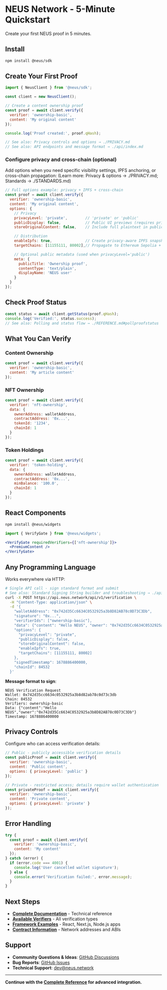 # NEUS Network - 5-Minute Quickstart

Create your first NEUS proof in 5 minutes.

## Install

```bash
npm install @neus/sdk
```

## Create Your First Proof

```javascript
import { NeusClient } from '@neus/sdk';

const client = new NeusClient();

// Create a content ownership proof
const proof = await client.verify({
  verifier: 'ownership-basic',
  content: 'My original content'
});

console.log('Proof created:', proof.qHash);

// See also: Privacy controls and options → ./PRIVACY.md
// See also: API endpoints and message format → ./api/index.md
```

### Configure privacy and cross-chain (optional)

Add options when you need specific visibility settings, IPFS anchoring, or cross-chain propagation:
(Learn more: Privacy & options → ./PRIVACY.md; Standards → ./STANDARDS.md)

```javascript
// Full options example: privacy + IPFS + cross-chain
const proof = await client.verify({
  verifier: 'ownership-basic',
  content: 'My original content',
  options: {
    // Privacy
    privacyLevel: 'private',        // 'private' or 'public'
    publicDisplay: false,           // Public UI previews (requires privacyLevel='public')
    storeOriginalContent: false,    // Include full plaintext in public snapshot (public only)

    // Distribution
    enableIpfs: true,               // Create privacy-aware IPFS snapshot
    targetChains: [11155111, 80002],// Propagate to Ethereum Sepolia + Polygon Amoy

    // Optional public metadata (used when privacyLevel='public')
    meta: {
      publicTitle: 'Ownership proof',
      contentType: 'text/plain',
      displayName: 'NEUS user'
    }
  }
});
```

## Check Proof Status

```javascript
const status = await client.getStatus(proof.qHash);
console.log('Verified:', status.success);
// See also: Polling and status flow → ./REFERENCE.md#pollproofstatus
```

## What You Can Verify

### Content Ownership
```javascript
const proof = await client.verify({
  verifier: 'ownership-basic',
  content: 'My article content'
});
```

### NFT Ownership
```javascript
const proof = await client.verify({
  verifier: 'nft-ownership',
  data: {
    ownerAddress: walletAddress,
    contractAddress: '0x...',
    tokenId: '1234',
    chainId: 1
  }
});
```

### Token Holdings
```javascript
const proof = await client.verify({
  verifier: 'token-holding',
  data: {
    ownerAddress: walletAddress,
    contractAddress: '0x...',
    minBalance: '100.0',
    chainId: 1
  }
});
```



## React Components

```bash
npm install @neus/widgets
```

```jsx
import { VerifyGate } from '@neus/widgets';

<VerifyGate requiredVerifiers={['nft-ownership']}>
  <PremiumContent />
</VerifyGate>
```

## Any Programming Language

Works everywhere via HTTP:

```bash
# Single API call - sign standard format and submit
# See also: Standard Signing String builder and troubleshooting → ./api/index.md#troubleshooting
curl -X POST https://api.neus.network/api/v1/verification \
  -H "Content-Type: application/json" \
  -d '{
    "walletAddress": "0x742d35Cc6634C0532925a3b8D82AB78c0D73C3Db",
    "signature": "0x...",
    "verifierIds": ["ownership-basic"],
    "data": {"content": "Hello NEUS", "owner": "0x742d35Cc6634C0532925a3b8D82AB78c0D73C3Db"},
    "options": {
      "privacyLevel": "private",
      "publicDisplay": false,
      "storeOriginalContent": false,
      "enableIpfs": true,
      "targetChains": [11155111, 80002]
    },
    "signedTimestamp": 1678886400000,
    "chainId": 84532
  }'
```

**Message format to sign**:
```
NEUS Verification Request
Wallet: 0x742d35cc6634c0532925a3b8d82ab78c0d73c3db
Chain: 84532
Verifiers: ownership-basic
Data: {"content":"Hello NEUS","owner":"0x742d35Cc6634C0532925a3b8D82AB78c0D73C3Db"}
Timestamp: 1678886400000
```

## Privacy Controls

Configure who can access verification details:

```javascript
// Public - publicly accessible verification details
const publicProof = await client.verify({
  verifier: 'ownership-basic',
  content: 'Public content',
  options: { privacyLevel: 'public' }
});

// Private - restricted access; details require wallet authentication  
const privateProof = await client.verify({
  verifier: 'ownership-basic',
  content: 'Private content',
  options: { privacyLevel: 'private' }
});
```

## Error Handling

```javascript
try {
  const proof = await client.verify({
    verifier: 'ownership-basic',
    content: 'My content'
  });
} catch (error) {
  if (error.code === 4001) {
    console.log('User cancelled wallet signature');
  } else {
    console.error('Verification failed:', error.message);
  }
}
```

## Next Steps

- **[Complete Documentation](./REFERENCE.md)** - Technical reference
- **[Available Verifiers](./verifiers/README.md)** - All verification types
- **[Framework Examples](../examples/)** - React, Next.js, Node.js apps
- **[Contract Information](./DEPLOYMENTS.md)** - Network addresses and ABIs

## Support

- **Community Questions & Ideas**: [GitHub Discussions](https://github.com/neus/network/discussions)
- **Bug Reports**: [GitHub Issues](https://github.com/neus/network/issues)
- **Technical Support**: dev@neus.network

---

**Continue with the [Complete Reference](./REFERENCE.md) for advanced integration.**